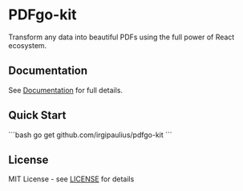# PDFgo-kit

Transform any data into beautiful PDFs using the full power of React ecosystem.

## Documentation

See [Documentation](docs/README.md) for full details.

## Quick Start

\`\`\`bash
go get github.com/irgipaulius/pdfgo-kit
\`\`\`

## License

MIT License - see [LICENSE](LICENSE) for details
